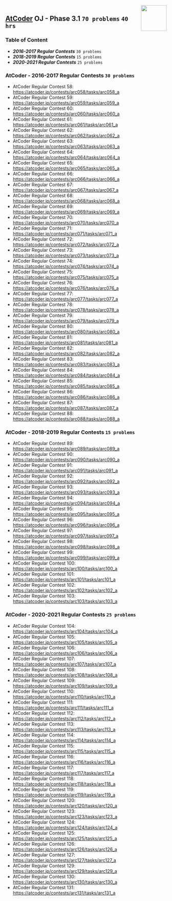 <img align="right" width="80" height="80" src="https://github.com/cs-MohamedAyman/Problem-Solving-Training/blob/master/online-judges-logos/atcoder.jpg">

## [AtCoder](https://atcoder.jp/) OJ - Phase 3.1 `70 problems` `40 hrs`

### Table of Content

- ***2016-2017 Regular Contests*** 	`30 problems`
- ***2018-2019 Regular Contests*** 	`15 problems`
- ***2020-2021 Regular Contests*** 	`25 problems`

### AtCoder - 2016-2017 Regular Contests `30 problems`

- AtCoder Regular Contest 58: https://atcoder.jp/contests/arc058/tasks/arc058_a
- AtCoder Regular Contest 59: https://atcoder.jp/contests/arc059/tasks/arc059_a
- AtCoder Regular Contest 60: https://atcoder.jp/contests/arc060/tasks/arc060_a
- AtCoder Regular Contest 61: https://atcoder.jp/contests/arc061/tasks/arc061_a
- AtCoder Regular Contest 62: https://atcoder.jp/contests/arc062/tasks/arc062_a
- AtCoder Regular Contest 63: https://atcoder.jp/contests/arc063/tasks/arc063_a
- AtCoder Regular Contest 64: https://atcoder.jp/contests/arc064/tasks/arc064_a
- AtCoder Regular Contest 65: https://atcoder.jp/contests/arc065/tasks/arc065_a
- AtCoder Regular Contest 66: https://atcoder.jp/contests/arc066/tasks/arc066_a
- AtCoder Regular Contest 67: https://atcoder.jp/contests/arc067/tasks/arc067_a
- AtCoder Regular Contest 68: https://atcoder.jp/contests/arc068/tasks/arc068_a
- AtCoder Regular Contest 69: https://atcoder.jp/contests/arc069/tasks/arc069_a
- AtCoder Regular Contest 70: https://atcoder.jp/contests/arc070/tasks/arc070_a
- AtCoder Regular Contest 71: https://atcoder.jp/contests/arc071/tasks/arc071_a
- AtCoder Regular Contest 72: https://atcoder.jp/contests/arc072/tasks/arc072_a
- AtCoder Regular Contest 73: https://atcoder.jp/contests/arc073/tasks/arc073_a
- AtCoder Regular Contest 74: https://atcoder.jp/contests/arc074/tasks/arc074_a
- AtCoder Regular Contest 75: https://atcoder.jp/contests/arc075/tasks/arc075_a
- AtCoder Regular Contest 76: https://atcoder.jp/contests/arc076/tasks/arc076_a
- AtCoder Regular Contest 77: https://atcoder.jp/contests/arc077/tasks/arc077_a
- AtCoder Regular Contest 78: https://atcoder.jp/contests/arc078/tasks/arc078_a
- AtCoder Regular Contest 79: https://atcoder.jp/contests/arc079/tasks/arc079_a
- AtCoder Regular Contest 80: https://atcoder.jp/contests/arc080/tasks/arc080_a
- AtCoder Regular Contest 81: https://atcoder.jp/contests/arc081/tasks/arc081_a
- AtCoder Regular Contest 82: https://atcoder.jp/contests/arc082/tasks/arc082_a
- AtCoder Regular Contest 83: https://atcoder.jp/contests/arc083/tasks/arc083_a
- AtCoder Regular Contest 84: https://atcoder.jp/contests/arc084/tasks/arc084_a
- AtCoder Regular Contest 85: https://atcoder.jp/contests/arc085/tasks/arc085_a
- AtCoder Regular Contest 86: https://atcoder.jp/contests/arc086/tasks/arc086_a
- AtCoder Regular Contest 87: https://atcoder.jp/contests/arc087/tasks/arc087_a
- AtCoder Regular Contest 88: https://atcoder.jp/contests/arc088/tasks/arc088_a

### AtCoder - 2018-2019 Regular Contests `15 problems`

- AtCoder Regular Contest 89: https://atcoder.jp/contests/arc089/tasks/arc089_a
- AtCoder Regular Contest 90: https://atcoder.jp/contests/arc090/tasks/arc090_a
- AtCoder Regular Contest 91: https://atcoder.jp/contests/arc091/tasks/arc091_a
- AtCoder Regular Contest 92: https://atcoder.jp/contests/arc092/tasks/arc092_a
- AtCoder Regular Contest 93: https://atcoder.jp/contests/arc093/tasks/arc093_a
- AtCoder Regular Contest 94: https://atcoder.jp/contests/arc094/tasks/arc094_a
- AtCoder Regular Contest 95: https://atcoder.jp/contests/arc095/tasks/arc095_a
- AtCoder Regular Contest 96: https://atcoder.jp/contests/arc096/tasks/arc096_a
- AtCoder Regular Contest 97: https://atcoder.jp/contests/arc097/tasks/arc097_a
- AtCoder Regular Contest 98: https://atcoder.jp/contests/arc098/tasks/arc098_a
- AtCoder Regular Contest 99: https://atcoder.jp/contests/arc099/tasks/arc099_a
- AtCoder Regular Contest 100: https://atcoder.jp/contests/arc100/tasks/arc100_a
- AtCoder Regular Contest 101: https://atcoder.jp/contests/arc101/tasks/arc101_a
- AtCoder Regular Contest 102: https://atcoder.jp/contests/arc102/tasks/arc102_a
- AtCoder Regular Contest 103: https://atcoder.jp/contests/arc103/tasks/arc103_a

### AtCoder - 2020-2021 Regular Contests `25 problems`

- AtCoder Regular Contest 104: https://atcoder.jp/contests/arc104/tasks/arc104_a
- AtCoder Regular Contest 105: https://atcoder.jp/contests/arc105/tasks/arc105_a
- AtCoder Regular Contest 106: https://atcoder.jp/contests/arc106/tasks/arc106_a
- AtCoder Regular Contest 107: https://atcoder.jp/contests/arc107/tasks/arc107_a
- AtCoder Regular Contest 108: https://atcoder.jp/contests/arc108/tasks/arc108_a
- AtCoder Regular Contest 109: https://atcoder.jp/contests/arc109/tasks/arc109_a
- AtCoder Regular Contest 110: https://atcoder.jp/contests/arc110/tasks/arc110_a
- AtCoder Regular Contest 111: https://atcoder.jp/contests/arc111/tasks/arc111_a
- AtCoder Regular Contest 112: https://atcoder.jp/contests/arc112/tasks/arc112_a
- AtCoder Regular Contest 113: https://atcoder.jp/contests/arc113/tasks/arc113_a
- AtCoder Regular Contest 114: https://atcoder.jp/contests/arc114/tasks/arc114_a
- AtCoder Regular Contest 115: https://atcoder.jp/contests/arc115/tasks/arc115_a
- AtCoder Regular Contest 116: https://atcoder.jp/contests/arc116/tasks/arc116_a
- AtCoder Regular Contest 117: https://atcoder.jp/contests/arc117/tasks/arc117_a
- AtCoder Regular Contest 118: https://atcoder.jp/contests/arc118/tasks/arc118_a
- AtCoder Regular Contest 119: https://atcoder.jp/contests/arc119/tasks/arc119_a
- AtCoder Regular Contest 120: https://atcoder.jp/contests/arc120/tasks/arc120_a
- AtCoder Regular Contest 123: https://atcoder.jp/contests/arc123/tasks/arc123_a
- AtCoder Regular Contest 124: https://atcoder.jp/contests/arc124/tasks/arc124_a
- AtCoder Regular Contest 125: https://atcoder.jp/contests/arc125/tasks/arc125_a
- AtCoder Regular Contest 126: https://atcoder.jp/contests/arc126/tasks/arc126_a
- AtCoder Regular Contest 127: https://atcoder.jp/contests/arc127/tasks/arc127_a
- AtCoder Regular Contest 129: https://atcoder.jp/contests/arc129/tasks/arc129_a
- AtCoder Regular Contest 130: https://atcoder.jp/contests/arc130/tasks/arc130_a
- AtCoder Regular Contest 131: https://atcoder.jp/contests/arc131/tasks/arc131_a
